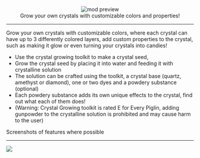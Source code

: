 <!--suppress HtmlDeprecatedTag, XmlDeprecatedElement -->
<center><img alt="mod preview" src="https://upload.wikimedia.org/wikipedia/commons/7/70/Example.png"/></center>

<center>
Grow your own crystals with customizable colors and properties!
</center>

---

Grow your own crystals with customizable colors, where each crystal can have up to 3 differently colored layers, add custom properties to the crystal, such as making it glow or even turning your crystals into candies!

- Use the crystal growing toolkit to make a crystal seed,
- Grow the crystal seed by placing it into water and feeding it with crystalline solution
- The solution can be crafted using the toolkit, a crystal base (quartz, amethyst or diamond), one or two dyes and a powdery substance (optional)
- Each powdery substance adds its own unique effects to the crystal, find out what each of them does!
- (Warning: Crystal Growing toolkit is rated E for Every Piglin, adding gunpowder to the crystalline solution is prohibited and may cause harm to the user)



Screenshots of features where possible

---



<img src="https://raw.githubusercontent.com/ModFest/art/refs/heads/v2/badge/svg/toybox/compact.svg">
